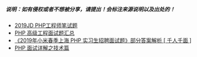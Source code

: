 ##### 说明：如有侵权或者不想被分享，请提出！会标注来源说明以及出处的！

- [2019JD PHP工程师笔试题](https://mp.weixin.qq.com/s/QhSO27CRdIGHPp0Fvs5NPA)
- [PHP 高级工程面试题汇总](https://mp.weixin.qq.com/s/sLiUPnbWRFYpYsqm5V-wtQ)
- [《2019年小米春季上海 PHP 实习生招聘面试题》部分答案解析 [ 千人千面 ]](https://mp.weixin.qq.com/s/TR7C-ZzYVuEj9l1I-GFbaw)
- [PHP 面试详解之技术篇](https://mp.weixin.qq.com/s/UChs6_AONioAG2Ae_kPa_w)